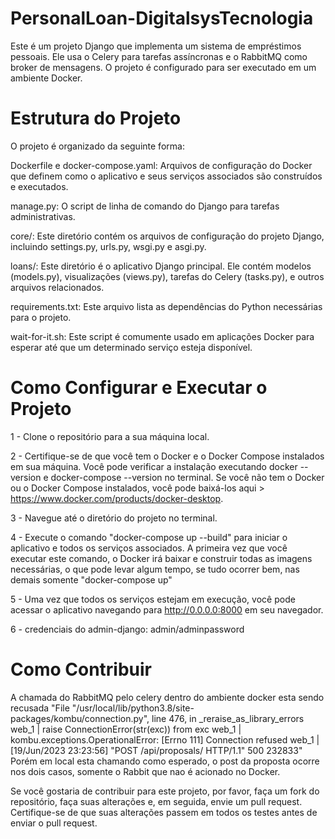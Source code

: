 # PersonalLoan-DigitalsysTecnologia
Este é um projeto Django que implementa um sistema de empréstimos pessoais. Ele usa o Celery para tarefas assíncronas e o RabbitMQ como broker de mensagens. O projeto é configurado para ser executado em um ambiente Docker.

# Estrutura do Projeto
O projeto é organizado da seguinte forma:

Dockerfile e docker-compose.yaml: Arquivos de configuração do Docker que definem como o aplicativo e seus serviços associados são construídos e executados.

manage.py: O script de linha de comando do Django para tarefas administrativas.

core/: Este diretório contém os arquivos de configuração do projeto Django, incluindo settings.py, urls.py, wsgi.py e asgi.py.

loans/: Este diretório é o aplicativo Django principal. Ele contém modelos (models.py), visualizações (views.py), tarefas do Celery (tasks.py), e outros arquivos relacionados.

requirements.txt: Este arquivo lista as dependências do Python necessárias para o projeto.

wait-for-it.sh: Este script é comumente usado em aplicações Docker para esperar até que um determinado serviço esteja disponível.

# Como Configurar e Executar o Projeto
1 - Clone o repositório para a sua máquina local.

2 - Certifique-se de que você tem o Docker e o Docker Compose instalados em sua máquina. Você pode verificar a instalação executando docker --version e docker-compose --version no terminal. Se você não tem o Docker ou o Docker Compose instalados, você pode baixá-los aqui > https://www.docker.com/products/docker-desktop.

3 - Navegue até o diretório do projeto no terminal.

4 - Execute o comando "docker-compose up --build" para iniciar o aplicativo e todos os serviços associados. A primeira vez que você executar este comando, o Docker irá baixar e construir todas as imagens necessárias, o que pode levar algum tempo, se tudo ocorrer bem, nas demais somente "docker-compose up"

5 - Uma vez que todos os serviços estejam em execução, você pode acessar o aplicativo navegando para http://0.0.0.0:8000 em seu navegador.

6 - credenciais do admin-django: admin/adminpassword

# Como Contribuir

A chamada do RabbitMQ pelo celery dentro do ambiente docker esta sendo recusada 
"File "/usr/local/lib/python3.8/site-packages/kombu/connection.py", line 476, in _reraise_as_library_errors
web_1       |     raise ConnectionError(str(exc)) from exc
web_1       | kombu.exceptions.OperationalError: [Errno 111] Connection refused
web_1       | [19/Jun/2023 23:23:56] "POST /api/proposals/ HTTP/1.1" 500 232833"
Porém em local esta chamando como esperado, o post da proposta ocorre nos dois casos, somente o Rabbit que nao é acionado no Docker.

Se você gostaria de contribuir para este projeto, por favor, faça um fork do repositório, faça suas alterações e, em seguida, envie um pull request. Certifique-se de que suas alterações passem em todos os testes antes de enviar o pull request.